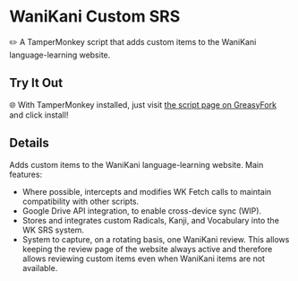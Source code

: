 # WaniKani Custom SRS
✏️ A TamperMonkey script that adds custom items to the WaniKani language-learning website.

## Try It Out
🌐 With TamperMonkey installed, just visit [the script page on GreasyFork](https://greasyfork.org/en/scripts/489340-wk-custom-srs) and click install!

## Details
Adds custom items to the WaniKani language-learning website. Main features:
- Where possible, intercepts and modifies WK Fetch calls to maintain compatibility with other scripts.
- Google Drive API integration, to enable cross-device sync (WIP).
- Stores and integrates custom Radicals, Kanji, and Vocabulary into the WK SRS system.
- System to capture, on a rotating basis, one WaniKani review. This allows keeping the review page of the website always active and therefore allows reviewing custom items even when WaniKani items are not available.
